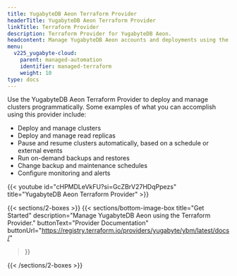 ```yaml
---
title: YugabyteDB Aeon Terraform Provider
headerTitle: YugabyteDB Aeon Terraform Provider
linkTitle: Terraform Provider
description: Terraform Provider for YugabyteDB Aeon.
headcontent: Manage YugabyteDB Aeon accounts and deployments using the Terraform Provider
menu:
  v225_yugabyte-cloud:
    parent: managed-automation
    identifier: managed-terraform
    weight: 10
type: docs
---
```


Use the YugabyteDB Aeon Terraform Provider to deploy and manage clusters programmatically. Some examples of what you can accomplish using this provider include:

- Deploy and manage clusters
- Deploy and manage read replicas
- Pause and resume clusters automatically, based on a schedule or external events
- Run on-demand backups and restores
- Change backup and maintenance schedules
- Configure monitoring and alerts

{{< youtube id="cHPMDLeVkFU?si=GcZBrV27HDqPpezs" title="YugabyteDB Aeon Terraform Provider" >}}

{{< sections/2-boxes >}}
  {{< sections/bottom-image-box
    title="Get Started"
    description="Manage YugabyteDB Aeon using the Terraform Provider."
    buttonText="Provider Documentation"
    buttonUrl="https://registry.terraform.io/providers/yugabyte/ybm/latest/docs/"
  >}}

{{< /sections/2-boxes >}}
